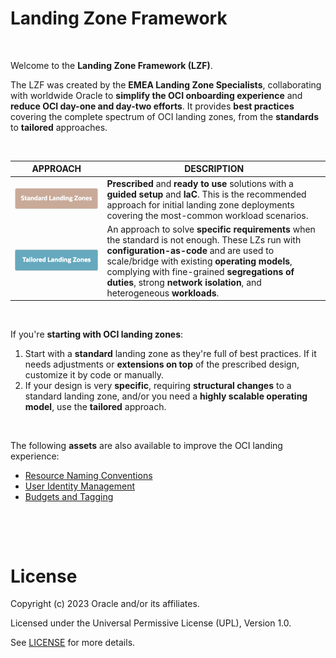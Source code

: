 # **Landing Zone Framework**

&nbsp; 


Welcome to the **Landing Zone Framework (LZF)**. 

The LZF was created by the **EMEA Landing Zone Specialists**, collaborating with worldwide Oracle to **simplify the OCI onboarding experience** and **reduce OCI day-one and day-two efforts**. It provides **best practices** covering the complete spectrum of OCI landing zones, from the **standards** to  **tailored** approaches.

&nbsp; 


| APPROACH  |  DESCRIPTION | 
|---|---|
| <a href="/landing-zones/standard_landing_zones/standard_landing_zones.md" ><img src="images/slz.png" alt= “” width="500" height=""></a>  | **Prescribed** and **ready to use** solutions with a **guided setup** and  **IaC**. This is the recommended approach for initial landing zone deployments covering the most-common workload scenarios.  | 
| <a href="tailored_landing_zones/tailored_landing_zones.md" ><img src="images/tlz.png" alt= “” width="500" height=""> </a>  | An approach to solve **specific requirements** when the standard is not enough. These LZs run with **configuration-as-code** and are used to scale/bridge with existing **operating models**, complying with fine-grained **segregations of duties**, strong **network isolation**, and heterogeneous **workloads**.  |  
&nbsp; 

If you're **starting with OCI landing zones**:
1. Start with a **standard** landing zone as they're full of best practices. If it needs adjustments or **extensions on top** of the prescribed design, customize it by code or manually. 
2. If your design is very **specific**, requiring **structural changes** to a standard landing zone, and/or you need a **highly scalable operating model**, use the **tailored** approach.

&nbsp; 

The following **assets** are also available to improve the OCI landing experience:
- [Resource Naming Conventions](/landing-zones/commons/resource_naming_conventions.md)
- [User Identity Management](/landing-zones/commons/user_identity_management.md)
- [Budgets and Tagging](/landing-zones/commons/budgets_and_tagging.md)


&nbsp; 

&nbsp; 




# License

Copyright (c) 2023 Oracle and/or its affiliates.

Licensed under the Universal Permissive License (UPL), Version 1.0.

See [LICENSE](https://github.com/oracle-devrel/technology-engineering/blob/main/LICENSE) for more details.

